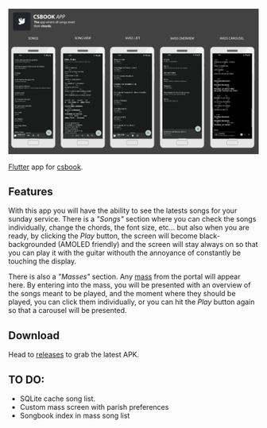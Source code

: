 ![csbook](csbook_app.png)

[Flutter](https://flutter.dev) app for [csbook](https://parroquias.csbook.es). 

## Features
With this app you will have the ability to see the latests songs for your sunday service. There is a _"Songs"_ section where you can check the songs individually, change the chords, the font size, etc... but also when you are ready, by clicking the _Play_ button, the screen will become black-backgrounded (AMOLED friendly) and the screen will stay always on so that you can play it with the guitar withouth the annoyance of constantly be touching the display.

There is also a _"Masses"_ section. Any [mass](https://parroquias.csbook.es/masses) from the portal will appear here. By entering into the mass, you will be presented with an overview of the songs meant to be played, and the moment where they should be played, you can click them individually, or you can hit the _Play_ button again so that a carousel will be presented.

## Download
Head to [releases](https://github.com/hkfuertes/csbook_app/releases) to grab the latest APK.

## TO DO:
- SQLite cache song list.
- Custom mass screen with parish preferences
- Songbook index in mass song list
